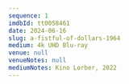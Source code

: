 ```yaml
---
sequence: 1
imdbId: tt0058461
date: 2024-06-16
slug: a-fistful-of-dollars-1964
medium: 4k UHD Blu-ray
venue: null
venueNotes: null
mediumNotes: Kino Lorber, 2022
---
```


